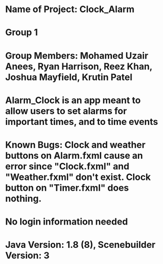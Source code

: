 # Name of Project: Clock_Alarm
# Group 1
# Group Members: Mohamed Uzair Anees, Ryan Harrison, Reez Khan, Joshua Mayfield, Krutin Patel
# Alarm_Clock is an app meant to allow users to set alarms for important times, and to time events
# Known Bugs: Clock and weather buttons on Alarm.fxml cause an error since "Clock.fxml" and "Weather.fxml" don't exist. Clock button on "Timer.fxml" does nothing.
# No login information needed
# Java Version: 1.8 (8), Scenebuilder Version: 3
